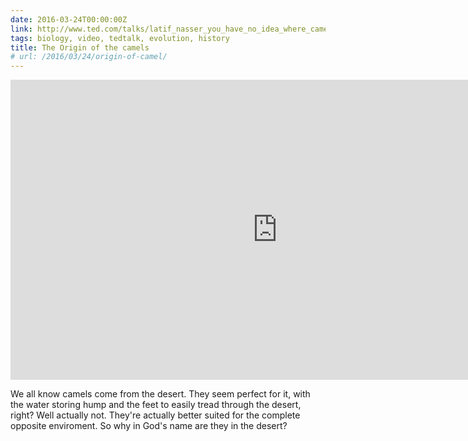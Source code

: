 ```yaml
---
date: 2016-03-24T00:00:00Z
link: http://www.ted.com/talks/latif_nasser_you_have_no_idea_where_camels_really_come_from
tags: biology, video, tedtalk, evolution, history
title: The Origin of the camels
# url: /2016/03/24/origin-of-camel/
---
```


<div class="video">

<iframe src="https://embed-ssl.ted.com/talks/latif_nasser_you_have_no_idea_where_camels_really_come_from.html" width="854" height="480" frameborder="0" scrolling="no" webkitAllowFullScreen mozallowfullscreen allowFullScreen></iframe>

</div>

We all know camels come from the desert. They seem perfect for it, with the water storing hump and the feet to easily tread through the desert, right? Well actually not. They're actually better suited for the complete opposite enviroment. So why in God's name are they in the desert? 